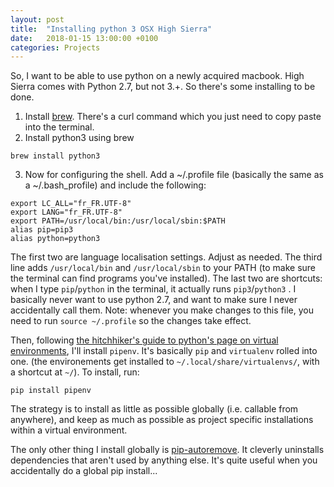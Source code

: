 ```yaml
---
layout: post
title:  "Installing python 3 OSX High Sierra"
date:   2018-01-15 13:00:00 +0100
categories: Projects
---
```


So, I want to be able to use python on a newly acquired macbook. High Sierra comes with Python 2.7, but not 3.+. So there's some installing to be done.

1. Install [brew]. There's a curl command which you just need to copy paste into the terminal.
2. Install python3 using brew 
```
brew install python3
```

3. Now for configuring the shell. Add a ~/.profile file (basically the same as a ~/.bash_profile) and include the following:
```
export LC_ALL="fr_FR.UTF-8"  
export LANG="fr_FR.UTF-8"
export PATH=/usr/local/bin:/usr/local/sbin:$PATH
alias pip=pip3
alias python=python3
```

The first two are language localisation settings. Adjust as needed. The third line adds `/usr/local/bin` and `/usr/local/sbin` to your PATH (to make sure the terminal can find programs you've installed). The last two are shortcuts: when I type `pip`/`python` in the terminal, it actually runs `pip3`/`python3`
. I basically never want to use python 2.7, and want to make sure I never accidentally call them.
Note: whenever you make changes to this file, you need to run `source ~/.profile` so the changes take effect.

Then, following [the hitchhiker's guide to python's page on virtual environments], I'll install `pipenv`. It's basically `pip` and `virtualenv` rolled into one. (the environements get installed to `~/.local/share/virtualenvs/`, with a shortcut at `~/`). To install, run:
```
pip install pipenv
```

The strategy is to install as little as possible globally (i.e. callable from anywhere), and keep as much as possible as project specific installations within a virtual environment.

The only other thing I install globally is [pip-autoremove]. It cleverly uninstalls dependencies that aren't used by anything else. It's quite useful when you accidentally do a global pip install...

[brew]: https://brew.sh
[the hitchhiker's guide to python's page on virtual environments]: http://docs.python-guide.org/en/latest/dev/virtualenvs/
[pip-autoremove]: https://github.com/invl/pip-autoremove


